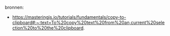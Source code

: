 



bronnen: 
- https://masteringjs.io/tutorials/fundamentals/copy-to-clipboard#:~:text=To%20copy%20text%20from%20an,current%20selection%20to%20the%20clipboard.



